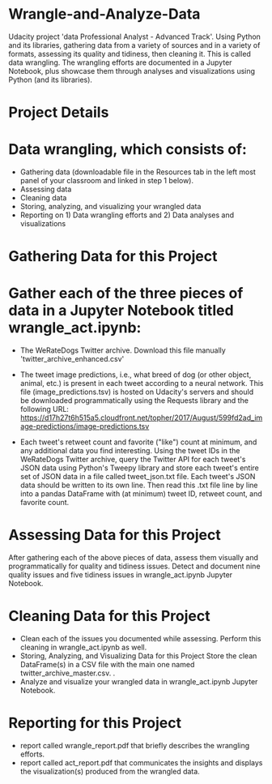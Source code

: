 # Wrangle-and-Analyze-Data
Udacity project 'data Professional Analyst - Advanced Track'. Using Python and its libraries, gathering data from a variety of sources and in a variety of formats, assessing its quality and tidiness, then cleaning it. This is called data wrangling. The wrangling efforts are documented in a Jupyter Notebook, plus showcase them through analyses and visualizations using Python (and its libraries).

# Project Details
# Data wrangling, which consists of:
- Gathering data (downloadable file in the Resources tab in the left most panel of your classroom and linked in step 1 below).
- Assessing data
- Cleaning data
- Storing, analyzing, and visualizing your wrangled data
- Reporting on 1) Data wrangling efforts and 2) Data analyses and visualizations

# Gathering Data for this Project
# Gather each of the three pieces of data in a Jupyter Notebook titled wrangle_act.ipynb:

- The WeRateDogs Twitter archive. Download this file manually 'twitter_archive_enhanced.csv'

- The tweet image predictions, i.e., what breed of dog (or other object, animal, etc.) is present in each tweet according to a neural network. This file (image_predictions.tsv) is hosted on Udacity's servers and should be downloaded programmatically using the Requests library and the following URL: https://d17h27t6h515a5.cloudfront.net/topher/2017/August/599fd2ad_image-predictions/image-predictions.tsv

- Each tweet's retweet count and favorite ("like") count at minimum, and any additional data you find interesting. Using the tweet IDs in the WeRateDogs Twitter archive, query the Twitter API for each tweet's JSON data using Python's Tweepy library and store each tweet's entire set of JSON data in a file called tweet_json.txt file. Each tweet's JSON data should be written to its own line. Then read this .txt file line by line into a pandas DataFrame with (at minimum) tweet ID, retweet count, and favorite count. 

# Assessing Data for this Project
After gathering each of the above pieces of data, assess them visually and programmatically for quality and tidiness issues. Detect and document nine quality issues and five tidiness issues in wrangle_act.ipynb Jupyter Notebook. 

# Cleaning Data for this Project
- Clean each of the issues you documented while assessing. Perform this cleaning in wrangle_act.ipynb as well. 
- Storing, Analyzing, and Visualizing Data for this Project
Store the clean DataFrame(s) in a CSV file with the main one named twitter_archive_master.csv. .
- Analyze and visualize your wrangled data in wrangle_act.ipynb Jupyter Notebook.

# Reporting for this Project
- report called wrangle_report.pdf that briefly describes the wrangling efforts.
- report called act_report.pdf that communicates the insights and displays the visualization(s) produced from the wrangled data.
